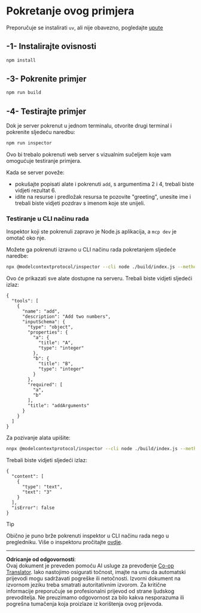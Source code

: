 <!--
CO_OP_TRANSLATOR_METADATA:
{
  "original_hash": "6ebbb78b04c9b1f6c2367c713524fc95",
  "translation_date": "2025-09-03T16:19:23+00:00",
  "source_file": "03-GettingStarted/01-first-server/solution/typescript/README.md",
  "language_code": "hr"
}
-->
# Pokretanje ovog primjera

Preporučuje se instalirati `uv`, ali nije obavezno, pogledajte [upute](https://docs.astral.sh/uv/#highlights)

## -1- Instalirajte ovisnosti

```bash
npm install
```

## -3- Pokrenite primjer

```bash
npm run build
```

## -4- Testirajte primjer

Dok je server pokrenut u jednom terminalu, otvorite drugi terminal i pokrenite sljedeću naredbu:

```bash
npm run inspector
```

Ovo bi trebalo pokrenuti web server s vizualnim sučeljem koje vam omogućuje testiranje primjera.

Kada se server poveže:

- pokušajte popisati alate i pokrenuti `add`, s argumentima 2 i 4, trebali biste vidjeti rezultat 6.
- idite na resurse i predložak resursa te pozovite "greeting", unesite ime i trebali biste vidjeti pozdrav s imenom koje ste unijeli.

### Testiranje u CLI načinu rada

Inspektor koji ste pokrenuli zapravo je Node.js aplikacija, a `mcp dev` je omotač oko nje.

Možete ga pokrenuti izravno u CLI načinu rada pokretanjem sljedeće naredbe:

```bash
npx @modelcontextprotocol/inspector --cli node ./build/index.js --method tools/list
```

Ovo će prikazati sve alate dostupne na serveru. Trebali biste vidjeti sljedeći izlaz:

```text
{
  "tools": [
    {
      "name": "add",
      "description": "Add two numbers",
      "inputSchema": {
        "type": "object",
        "properties": {
          "a": {
            "title": "A",
            "type": "integer"
          },
          "b": {
            "title": "B",
            "type": "integer"
          }
        },
        "required": [
          "a",
          "b"
        ],
        "title": "addArguments"
      }
    }
  ]
}
```

Za pozivanje alata upišite:

```bash
nnpx @modelcontextprotocol/inspector --cli node ./build/index.js --method tools/call --tool-name add --tool-arg a=1 --tool-arg b=2
```

Trebali biste vidjeti sljedeći izlaz:

```text
{
  "content": [
    {
      "type": "text",
      "text": "3"
    }
  ],
  "isError": false
}
```

> [!TIP]
> Obično je puno brže pokrenuti inspektor u CLI načinu rada nego u pregledniku.
> Više o inspektoru pročitajte [ovdje](https://github.com/modelcontextprotocol/inspector).

---

**Odricanje od odgovornosti**:  
Ovaj dokument je preveden pomoću AI usluge za prevođenje [Co-op Translator](https://github.com/Azure/co-op-translator). Iako nastojimo osigurati točnost, imajte na umu da automatski prijevodi mogu sadržavati pogreške ili netočnosti. Izvorni dokument na izvornom jeziku treba smatrati autoritativnim izvorom. Za kritične informacije preporučuje se profesionalni prijevod od strane ljudskog prevoditelja. Ne preuzimamo odgovornost za bilo kakva nesporazuma ili pogrešna tumačenja koja proizlaze iz korištenja ovog prijevoda.
